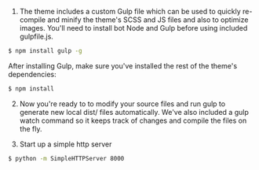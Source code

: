 1. The theme includes a custom Gulp file which can be used to quickly re-compile and minify the theme's SCSS and JS files and also to optimize images. You'll need to install bot Node and Gulp before using included gulpfile.js.
```bash
$ npm install gulp -g
```
After installing Gulp, make sure you've installed the rest of the theme's dependencies:
```bash
$ npm install
```

2. Now you're ready to to modify your source files and run gulp to generate new local dist/ files automatically. We've also included a gulp watch command so it keeps track of changes and compile the files on the fly.

3. Start up a simple http server
```bash
$ python -m SimpleHTTPServer 8000
```
